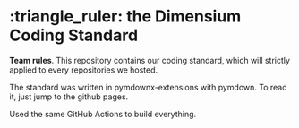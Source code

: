 # :triangle_ruler: **the Dimensium Coding Standard**

**Team rules**. This repository contains our coding standard, which will strictly applied to every repositories we hosted.

The standard was written in pymdownx-extensions with pymdown. To read it, just jump to the github pages.

Used the same GitHub Actions to build everything.
